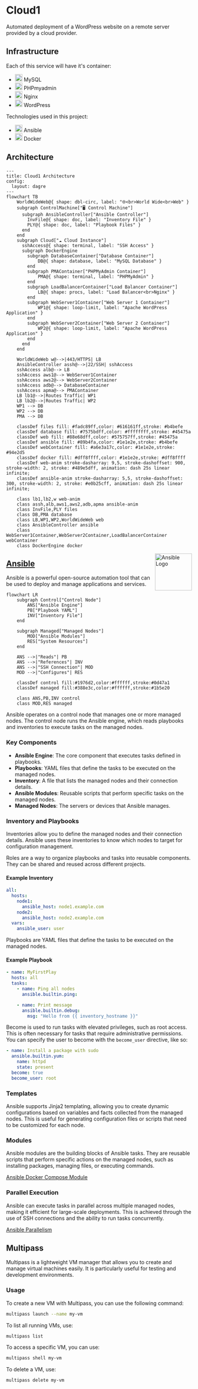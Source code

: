 # Cloud1

Automated deployment of a WordPress website on a remote server provided by a cloud provider.

## Infrastructure

Each of this service will have it's container:

<ul>
  <li>
    <img src="https://www.svgrepo.com/show/373848/mysql.svg" alt="MySQL Logo" width="20px" /> MySQL
  </li>
  <li>
    <img src="https://www.svgrepo.com/show/473751/phpmyadmin.svg" alt="PhpMyAdmin Logo" width="20px" /> PHPmyadmin
  </li>
  <li>
    <img src="https://www.svgrepo.com/show/354115/nginx.svg" alt="Nginx Logo" width="20px" /> Nginx
  </li>
  <li>
    <img src="https://www.svgrepo.com/show/475696/wordpress-color.svg" alt="WordPress Logo" width="20px" /> WordPress
  </li>
</ul>

Technologies used in this project:

<ul>
  <li>
    <img src="https://www.svgrepo.com/show/373429/ansible.svg" alt="Ansible Logo" width="20px" /> Ansible
  </li>
  <li>
    <img src="https://www.svgrepo.com/show/331370/docker.svg" alt="Docker Logo" width="20px" /> Docker
  </li>
</ul>

## Architecture

```mermaid
---
title: Cloud1 Architecture
config:
  layout: dagre
---
flowchart TB
    WorldWideWeb@{ shape: dbl-circ, label: "🌐<br>World Wide<br>Web" }
    subgraph ControlMachine["🖥️ Control Machine"]
      subgraph AnsibleController["Ansible Controller"]
        InvFile@{ shape: doc, label: "Inventory File" }
        PLY@{ shape: doc, label: "Playbook Files" }
      end
    end
    subgraph Cloud["☁️ Cloud Instance"]
      sshAccess@{ shape: terminal, label: "SSH Access" }
      subgraph DockerEngine
        subgraph DatabaseContainer["Database Container"]
            DB@{ shape: database, label: "MySQL Database" }
        end
        subgraph PMAContainer["PHPMyAdmin Container"]
            PMA@{ shape: terminal, label: "PHPMyAdmin" }
        end
        subgraph LoadBalancerContainer["Load Balancer Container"]
            LB@{ shape: procs, label: "Load Balancer<br>Nginx" }
        end
        subgraph WebServer1Container["Web Server 1 Container"]
            WP1@{ shape: loop-limit, label: "Apache WordPress Application" }
        end
        subgraph WebServer2Container["Web Server 2 Container"]
            WP2@{ shape: loop-limit, label: "Apache WordPress Application" }
        end
      end
    end

    WorldWideWeb w@-->|443/HTTPS| LB
    AnsibleController assh@-->|22/SSH| sshAccess
    sshAccess alb@--> LB
    sshAccess aws1@--> WebServer1Container
    sshAccess aws2@--> WebServer2Container
    sshAccess adb@--> DatabaseContainer
    sshAccess apma@--> PMAContainer
    LB lb1@-->|Routes Traffic| WP1
    LB lb2@-->|Routes Traffic| WP2
    WP1 --> DB
    WP2 --> DB
    PMA --> DB

    classDef files fill: #fadc89ff,color: #616161ff,stroke: #b4befe
    classDef database fill: #7575bdff,color: #ffffffff,stroke: #45475a
    classDef web fill: #88e68dff,color: #575757ff,stroke: #45475a
    classDef ansible fill: #89b4fa,color: #1e1e2e,stroke: #b4befe
    classDef webContainer fill: #a6e3a17c,color: #1e1e2e,stroke: #94e2d5
    classDef docker fill: #dff8ffff,color: #1e1e2e,stroke: #dff8ffff
    classDef web-anim stroke-dasharray: 9,5, stroke-dashoffset: 900, stroke-width: 2, stroke: #489e5dff, animation: dash 25s linear infinite;
    classDef ansible-anim stroke-dasharray: 5,5, stroke-dashoffset: 300, stroke-width: 2, stroke: #e0b25cff, animation: dash 25s linear infinite;

    class lb1,lb2,w web-anim
    class assh,alb,aws1,aws2,adb,apma ansible-anim
    class InvFile,PLY files
    class DB,PMA database
    class LB,WP1,WP2,WorldWideWeb web
    class AnsibleController ansible
    class WebServer1Container,WebServer2Container,LoadBalancerContainer webContainer
    class DockerEngine docker
```

<img src="https://www.svgrepo.com/show/373429/ansible.svg" alt="Ansible Logo" align="right" width="100px" />

## [Ansible](https://docs.ansible.com/)

Ansible is a powerful open-source automation tool that can be used to deploy and manage applications and services.

```mermaid
flowchart LR
    subgraph Control["Control Node"]
        ANS["Ansible Engine"]
        PB["Playbook YAML"]
        INV["Inventory File"]
    end

    subgraph Managed["Managed Nodes"]
        MOD["Ansible Modules"]
        RES["System Resources"]
    end

    ANS -->|"Reads"| PB
    ANS -->|"References"| INV
    ANS -->|"SSH Connection"| MOD
    MOD -->|"Configures"| RES

    classDef control fill:#1976d2,color:#ffffff,stroke:#0d47a1
    classDef managed fill:#388e3c,color:#ffffff,stroke:#1b5e20

    class ANS,PB,INV control
    class MOD,RES managed
```

Ansible operates on a control node that manages one or more managed nodes. The control node runs the Ansible engine, which reads playbooks and inventories to execute tasks on the managed nodes.

### Key Components

- **Ansible Engine**: The core component that executes tasks defined in playbooks.
- **Playbooks**: YAML files that define the tasks to be executed on the managed nodes.
- **Inventory**: A file that lists the managed nodes and their connection details.
- **Ansible Modules**: Reusable scripts that perform specific tasks on the managed nodes.
- **Managed Nodes**: The servers or devices that Ansible manages.

### Inventory and Playbooks

Inventories allow you to define the managed nodes and their connection details. Ansible uses these inventories to know which nodes to target for configuration management.

Roles are a way to organize playbooks and tasks into reusable components. They can be shared and reused across different projects.

#### Example Inventory

```yaml
all:
  hosts:
    node1:
      ansible_host: node1.example.com
    node2:
      ansible_host: node2.example.com
  vars:
    ansible_user: user
```

Playbooks are YAML files that define the tasks to be executed on the managed nodes.

#### Example Playbook

```yaml
- name: MyFirstPlay
  hosts: all
  tasks:
    - name: Ping all nodes
      ansible.builtin.ping:

    - name: Print message
      ansible.builtin.debug:
        msg: "Hello from {{ inventory_hostname }}"
```

Become is used to run tasks with elevated privileges, such as root access. This is often necessary for tasks that require administrative permissions. You can specify the user to become with the `become_user` directive, like so:

```yaml
- name: Install a package with sudo
  ansible.builtin.yum:
    name: httpd
    state: present
  become: true
  become_user: root
```

### Templates

Ansible supports Jinja2 templating, allowing you to create dynamic configurations based on variables and facts collected from the managed nodes. This is useful for generating configuration files or scripts that need to be customized for each node.

### Modules

Ansible modules are the building blocks of Ansible tasks. They are reusable scripts that perform specific actions on the managed nodes, such as installing packages, managing files, or executing commands.

[Ansible Docker Compose Module](https://docs.ansible.com/ansible/latest/collections/community/docker/docker_compose_v2_module.html#ansible-collections-community-docker-docker-compose-v2-module)

### Parallel Execution

Ansible can execute tasks in parallel across multiple managed nodes, making it efficient for large-scale deployments. This is achieved through the use of SSH connections and the ability to run tasks concurrently.

[Ansible Parallelism](https://thelinuxcode.com/ansible-parallelism/)

## Multipass

Multipass is a lightweight VM manager that allows you to create and manage virtual machines easily. It is particularly useful for testing and development environments.

### Usage

To create a new VM with Multipass, you can use the following command:

```bash
multipass launch --name my-vm
```

To list all running VMs, use:

```bash
multipass list
```

To access a specific VM, you can use:

```bash
multipass shell my-vm
```

To delete a VM, use:

```bash
multipass delete my-vm
```

